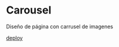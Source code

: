 # Carousel

Diseño de página con carrusel de imagenes

[deploy](https://isabelajs.github.io/carrusel/)
